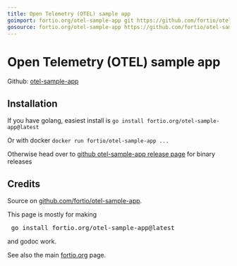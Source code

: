 ```yaml
---
title: Open Telemetry (OTEL) sample app
goimport: fortio.org/otel-sample-app git https://github.com/fortio/otel-sample-app
gosource: fortio.org/otel-sample-app https://github.com/fortio/otel-sample-app https://github.com/fortio/otel-sample-app/tree/master{/dir} https://github.com/fortio/otel-sample-app/blob/master{/dir}/{file}#L{line}
---
```


# Open Telemetry (OTEL) sample app


Github: [otel-sample-app](https://github.com/fortio/otel-sample-app#otel-sample-app)

## Installation

If you have golang, easiest install is `go install fortio.org/otel-sample-app@latest`

Or with docker `docker run fortio/otel-sample-app ...`

Otherwise head over to [github otel-sample-app release page](https://github.com/fortio/otel-sample-app/releases) for binary releases


## Credits

Source on [github.com/fortio/otel-sample-app](https://github.com/fortio/otel-sample-app).

This page is mostly for making
<pre>
 go install fortio.org/otel-sample-app@latest
</pre>
and godoc work.
<p>
See also the main <a href="https://fortio.org/">fortio.org</a> page.
